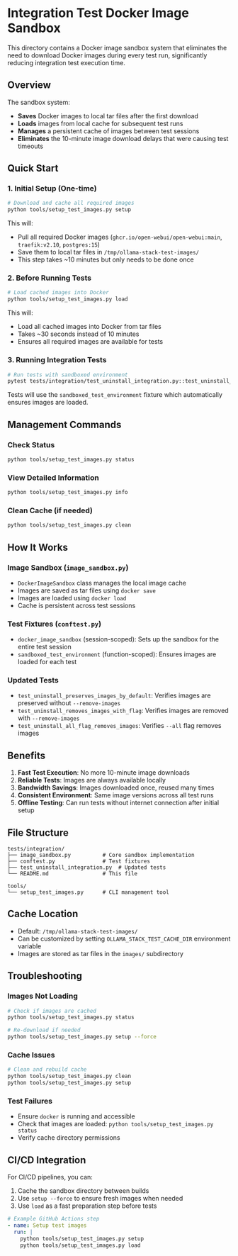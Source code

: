 # Integration Test Docker Image Sandbox

This directory contains a Docker image sandbox system that eliminates the need to download Docker images during every test run, significantly reducing integration test execution time.

## Overview

The sandbox system:
- **Saves** Docker images to local tar files after the first download
- **Loads** images from local cache for subsequent test runs
- **Manages** a persistent cache of images between test sessions
- **Eliminates** the 10-minute image download delays that were causing test timeouts

## Quick Start

### 1. Initial Setup (One-time)

```bash
# Download and cache all required images
python tools/setup_test_images.py setup
```

This will:
- Pull all required Docker images (`ghcr.io/open-webui/open-webui:main`, `traefik:v2.10`, `postgres:15`)
- Save them to local tar files in `/tmp/ollama-stack-test-images/`
- This step takes ~10 minutes but only needs to be done once

### 2. Before Running Tests

```bash
# Load cached images into Docker
python tools/setup_test_images.py load
```

This will:
- Load all cached images into Docker from tar files
- Takes ~30 seconds instead of 10 minutes
- Ensures all required images are available for tests

### 3. Running Integration Tests

```bash
# Run tests with sandboxed environment
pytest tests/integration/test_uninstall_integration.py::test_uninstall_preserves_images_by_default -v
```

Tests will use the `sandboxed_test_environment` fixture which automatically ensures images are loaded.

## Management Commands

### Check Status
```bash
python tools/setup_test_images.py status
```

### View Detailed Information
```bash
python tools/setup_test_images.py info
```

### Clean Cache (if needed)
```bash
python tools/setup_test_images.py clean
```

## How It Works

### Image Sandbox (`image_sandbox.py`)
- `DockerImageSandbox` class manages the local image cache
- Images are saved as tar files using `docker save`
- Images are loaded using `docker load`
- Cache is persistent across test sessions

### Test Fixtures (`conftest.py`)
- `docker_image_sandbox` (session-scoped): Sets up the sandbox for the entire test session
- `sandboxed_test_environment` (function-scoped): Ensures images are loaded for each test

### Updated Tests
- `test_uninstall_preserves_images_by_default`: Verifies images are preserved without `--remove-images`
- `test_uninstall_removes_images_with_flag`: Verifies images are removed with `--remove-images`
- `test_uninstall_all_flag_removes_images`: Verifies `--all` flag removes images

## Benefits

1. **Fast Test Execution**: No more 10-minute image downloads
2. **Reliable Tests**: Images are always available locally
3. **Bandwidth Savings**: Images downloaded once, reused many times
4. **Consistent Environment**: Same image versions across all test runs
5. **Offline Testing**: Can run tests without internet connection after initial setup

## File Structure

```
tests/integration/
├── image_sandbox.py          # Core sandbox implementation
├── conftest.py               # Test fixtures
├── test_uninstall_integration.py  # Updated tests
└── README.md                 # This file

tools/
└── setup_test_images.py      # CLI management tool
```

## Cache Location

- Default: `/tmp/ollama-stack-test-images/`
- Can be customized by setting `OLLAMA_STACK_TEST_CACHE_DIR` environment variable
- Images are stored as tar files in the `images/` subdirectory

## Troubleshooting

### Images Not Loading
```bash
# Check if images are cached
python tools/setup_test_images.py status

# Re-download if needed
python tools/setup_test_images.py setup --force
```

### Cache Issues
```bash
# Clean and rebuild cache
python tools/setup_test_images.py clean
python tools/setup_test_images.py setup
```

### Test Failures
- Ensure `docker` is running and accessible
- Check that images are loaded: `python tools/setup_test_images.py status`
- Verify cache directory permissions

## CI/CD Integration

For CI/CD pipelines, you can:
1. Cache the sandbox directory between builds
2. Use `setup --force` to ensure fresh images when needed
3. Use `load` as a fast preparation step before tests

```yaml
# Example GitHub Actions step
- name: Setup test images
  run: |
    python tools/setup_test_images.py setup
    python tools/setup_test_images.py load
``` 